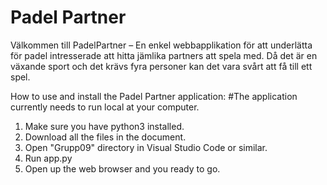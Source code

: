 # Padel Partner  
Välkommen till PadelPartner – En enkel webbapplikation för att underlätta för padel intresserade att hitta jämlika partners att spela med. Då det är en växande sport och det krävs fyra personer kan det vara svårt att få till ett spel.

How to use and install the Padel Partner application:
#The application currently needs to run local at your computer.

1. Make sure you have python3 installed.
2. Download all the files in the document.
3. Open "Grupp09" directory in Visual Studio Code or similar.
4. Run app.py
5. Open up the web browser and you ready to go.
